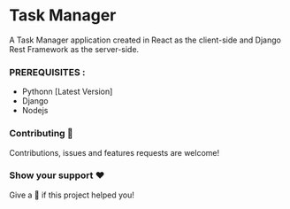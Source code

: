 # Task Manager

A Task Manager application created in React as the client-side and Django Rest Framework as the server-side.

### PREREQUISITES :
- Pythonn [Latest Version]
- Django
- Nodejs

### Contributing 💚
Contributions, issues and features requests are welcome!

### Show your support ❤️
Give a 🌟 if this project helped you!
